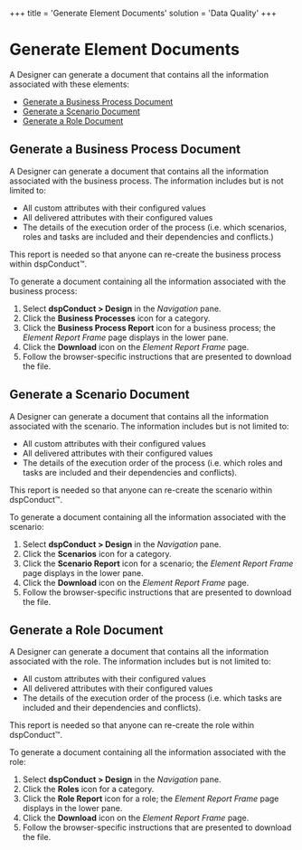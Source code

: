 +++
title = 'Generate Element Documents'
solution = 'Data Quality'
+++

# Generate Element Documents

A Designer can generate a document that contains all the information
associated with these elements:

  - [Generate a Business Process
    Document](#Generate_a_Business_Process_Document)
  - [Generate a Scenario Document](#Generate_a_Scenario_Document)
  - [Generate a Role
Document](#Generate_a_Role_Document)

## <span id="Generate_a_Business_Process_Document"></span>Generate a Business Process Document

A Designer can generate a document that contains all the information
associated with the business process. The information includes but is
not limited to:

  - All custom attributes with their configured values
  - All delivered attributes with their configured values
  - The details of the execution order of the process (i.e. which
    scenarios, roles and tasks are included and their dependencies and
    conflicts.)

This report is needed so that anyone can re-create the business process
within dspConduct™.

To generate a document containing all the information associated with
the business process:

1.  Select **dspConduct \> Design** in the *Navigation* pane.
2.  Click the **Business Processes** icon for a category.
3.  Click the **Business Process Report** icon for a business process;
    the *Element Report Frame* page displays in the lower pane.
4.  Click the **Download** icon on the *Element Report Frame* page.
5.  Follow the browser-specific instructions that are presented to
    download the
file.

## <span id="Generate_a_Scenario_Document"></span>Generate a Scenario Document

A Designer can generate a document that contains all the information
associated with the scenario. The information includes but is not
limited to:

  - All custom attributes with their configured values
  - All delivered attributes with their configured values
  - The details of the execution order of the process (i.e. which roles
    and tasks are included and their dependencies and conflicts).

This report is needed so that anyone can re-create the scenario within
dspConduct™.

To generate a document containing all the information associated with
the scenario:

1.  Select **dspConduct \> Design** in the *Navigation* pane.
2.  Click the **Scenarios** icon for a category.
3.  Click the **Scenario Report** icon for a scenario; the *Element
    Report Frame* page displays in the lower pane.
4.  Click the **Download** icon on the *Element Report Frame* page.
5.  Follow the browser-specific instructions that are presented to
    download the file.

## <span id="Generate_a_Role_Document"></span>Generate a Role Document

A Designer can generate a document that contains all the information
associated with the role. The information includes but is not limited
to:

  - All custom attributes with their configured values
  - All delivered attributes with their configured values
  - The details of the execution order of the process
    (<span class="BodyChar">i.e. which tasks are included and their
    dependencies and conflicts</span>).

This report is needed so that anyone can re-create the role within
dspConduct™.

To generate a document containing all the information associated with
the role:

1.  Select **dspConduct \> Design** in the *Navigation* pane.
2.  Click the **Roles** icon for a category.
3.  Click the **Role Report** icon for a role; the *Element Report
    Frame* page displays in the lower pane.
4.  Click the **Download** icon on the *Element Report Frame* page.
5.  Follow the browser-specific instructions that are presented to
    download the file.
